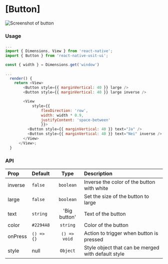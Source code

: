 # [Button]

![Screenshot of button](./screenshots/button.png)

### Usage

```js
...
import { Dimensions, View } from 'react-native';
import { Button } from 'react-native-usit-ui';

const { width } = Dimensions.get('window')

...
  render() {
    return <View>
        <Button style={{ marginVertical: 40 }} large />
        <Button style={{ marginVertical: 40 }} large inverse />

        <View
            style={{
                flexDirection: 'row',
                width: width * 0.9,
                justifyContent: 'space-between'
                }}>
          <Button style={{ marginVertical: 40 }} text="Ja" />
          <Button style={{ marginVertical: 40 }} text="Nei" inverse />
        </View>
      </View>;
  }
```

### API

| Prop    | Default    |     Type     | Description                                        |
| :------ | :--------- | :----------: | :------------------------------------------------- |
| inverse | `false`    |  `boolean`   | Inverse the color of the button with white         |
| large   | `false`    |  `boolean`   | Set the size of the button to large                |
| text    | `string`   | 'Big button' | Text of the button                                 |
| color   | `#2294A8`  |   `string`   | Color of the button                                |
| onPress | `() => {}` | `() => void` | Action to trigger when button is pressed           |
| style   | null       |   `Object`   | Style object that can be merged with default style |
